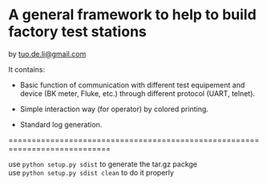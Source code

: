 # A general framework to help to build factory test stations 

by tuo.de.li@gmail.com

It contains: 
* Basic function of communication with different test equipement and device (BK meter, Fluke, etc.) through different protocol (UART, telnet).

* Simple interaction way (for operator) by colored printing.

* Standard log generation.

============================================================================

use `python setup.py sdist` to generate the tar.gz packge  
use `python setup.py sdist clean` to do it properly

